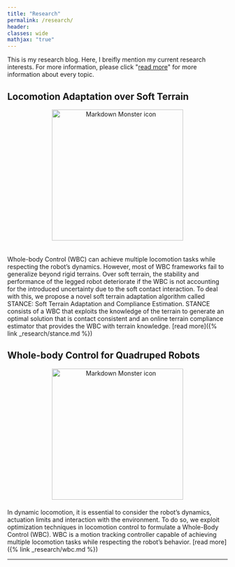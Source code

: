 ```yaml
---
title: "Research"
permalink: /research/
header:
classes: wide
mathjax: "true"
---
```

This is my research blog. Here, I breifly mention my current research interests. 
For more information, please click "[read more]()" for more information about every topic.

## Locomotion Adaptation over Soft Terrain

<center>
<img src="https://drive.google.com/uc?id=1VOqm5zE6TSEIM_lsqS6ZJ5j4lnE6u5PY"
     alt="Markdown Monster icon"
     style="height: 300px;
     margin-bottom: 20px;" />
</center>

Whole-body Control (WBC) can achieve multiple locomotion tasks while respecting the robot’s dynamics. However, most of WBC frameworks fail to generalize beyond rigid terrains. Over soft terrain, the stability and performance of the legged robot deteriorate if the WBC is not accounting for the introduced uncertainty due to the soft contact interaction.  To deal with this, we propose a novel soft terrain adaptation algorithm called STANCE: Soft Terrain Adaptation and Compliance Estimation. STANCE consists of a WBC that exploits the knowledge of the terrain to generate an optimal solution that is contact consistent and an online terrain compliance estimator that provides the WBC with terrain knowledge. 
[read more]({% link _research/stance.md %})


## Whole-body Control for Quadruped Robots
<center>
<img src="https://drive.google.com/uc?id=1ARu9dOQ2Ti7sFnmTq8ZEWV3JYeBysF1o"
     alt="Markdown Monster icon"
     style="height: 300px;
     margin-bottom: 20px;" />
</center>
In dynamic locomotion, it is essential to consider the robot’s dynamics, actuation limits and interaction with the environment. To do so, we exploit optimization techniques in locomotion control to formulate a Whole-Body Control (WBC). WBC is a motion tracking controller capable of achieving multiple locomotion tasks while respecting the robot’s behavior. 
[read more]({% link _research/wbc.md %})

---
<!--
https://drive.google.com/uc?export=view&id=
-->

